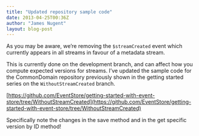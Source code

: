 ```yaml
---
title: "Updated repository sample code"
date: 2013-04-25T00:36Z
author: "James Nugent"
layout: blog-post
---
```


As you may be aware, we’re removing the `$streamCreated` event which currently appears in all streams in favour of a metadata stream.

This is currently done on the development branch, and can affect how you compute expected versions for streams. I’ve updated the sample code for the CommonDomain repository previously shown in the getting started series on the `WithoutStreamCreated` branch.

[https://github.com/EventStore/getting-started-with-event-store/tree/WithoutStreamCreated](https://github.com/EventStore/getting-started-with-event-store/tree/WithoutStreamCreated)

Specifically note the changes in the save method and in the get specific version by ID method!